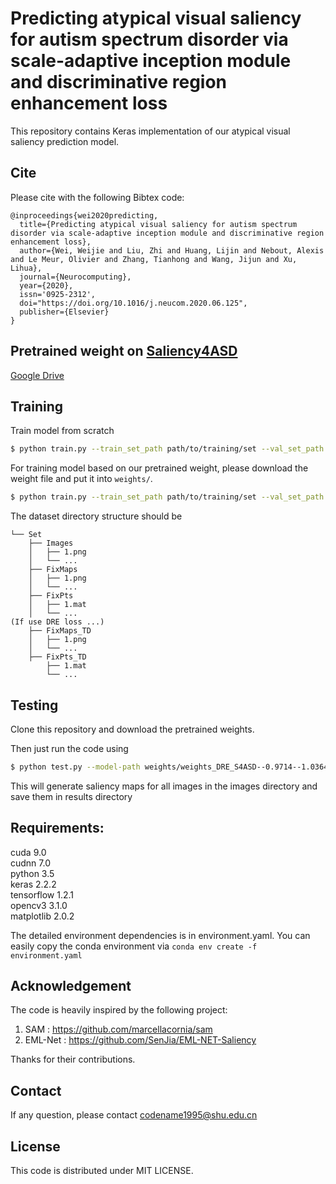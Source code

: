 # Predicting atypical visual saliency for autism spectrum disorder via scale-adaptive inception module and discriminative region enhancement loss

This repository contains Keras implementation of our atypical visual saliency prediction model.

## Cite
Please cite with the following Bibtex code:
```
@inproceedings{wei2020predicting,
  title={Predicting atypical visual saliency for autism spectrum disorder via scale-adaptive inception module and discriminative region enhancement loss},
  author={Wei, Weijie and Liu, Zhi and Huang, Lijin and Nebout, Alexis and Le Meur, Olivier and Zhang, Tianhong and Wang, Jijun and Xu, Lihua},
  journal={Neurocomputing},
  year={2020},
  issn='0925-2312',
  doi="https://doi.org/10.1016/j.neucom.2020.06.125",
  publisher={Elsevier}
}
```


## Pretrained weight on [Saliency4ASD](https://saliency4asd.ls2n.fr/)
[Google Drive](https://drive.google.com/file/d/1lqcmbsBT9pVPGLW847IJcE8KN3JTNEdU/view?usp=sharing)


## Training
Train model from scratch
```bash
$ python train.py --train_set_path path/to/training/set --val_set_path path/to/validation/set 
```
For training model based on our pretrained weight, please download the weight file and put it into `weights/`.
```bash
$ python train.py --train_set_path path/to/training/set --val_set_path path/to/validation/set --model_path weights/weights_DRE_S4ASD--0.9714--1.0364.pkl --dreloss False
```
The dataset directory structure should be 
```
└── Set  
    ├── Images  
    │   ├── 1.png  
    │   └── ...
    ├── FixMaps  
    │   ├── 1.png  
    │   └── ...
    ├── FixPts
    │   ├── 1.mat  
    │   └── ...
(If use DRE loss ...)
    ├── FixMaps_TD
    │   ├── 1.png  
    │   └── ...
    ├── FixPts_TD
        ├── 1.mat  
        └── ...
```

## Testing
Clone this repository and download the pretrained weights.

Then just run the code using 
```bash
$ python test.py --model-path weights/weights_DRE_S4ASD--0.9714--1.0364.pkl --images-path images/ --results-path results/
```
This will generate saliency maps for all images in the images directory and save them in results directory

## Requirements:
cuda 9.0  
cudnn 7.0  
python	3.5  
keras	2.2.2  
tensorflow	1.2.1  
opencv3	3.1.0  
matplotlib	2.0.2  

The detailed environment dependencies is in environment.yaml. You can easily copy the conda environment via
`conda env create -f environment.yaml`

## Acknowledgement
The code is heavily inspired by the following project:
1. SAM : https://github.com/marcellacornia/sam
2. EML-Net : https://github.com/SenJia/EML-NET-Saliency

Thanks for their contributions.

## Contact 
If any question, please contact codename1995@shu.edu.cn

## License 
This code is distributed under MIT LICENSE.

